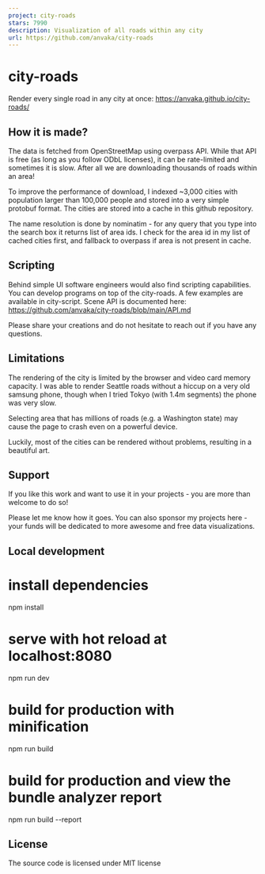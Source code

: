 ```yaml
---
project: city-roads
stars: 7990
description: Visualization of all roads within any city
url: https://github.com/anvaka/city-roads
---
```


city-roads
==========

Render every single road in any city at once: https://anvaka.github.io/city-roads/

How it is made?
---------------

The data is fetched from OpenStreetMap using overpass API. While that API is free (as long as you follow ODbL licenses), it can be rate-limited and sometimes it is slow. After all we are downloading thousands of roads within an area!

To improve the performance of download, I indexed ~3,000 cities with population larger than 100,000 people and stored into a very simple protobuf format. The cities are stored into a cache in this github repository.

The name resolution is done by nominatim - for any query that you type into the search box it returns list of area ids. I check for the area id in my list of cached cities first, and fallback to overpass if area is not present in cache.

Scripting
---------

Behind simple UI software engineers would also find scripting capabilities. You can develop programs on top of the city-roads. A few examples are available in city-script. Scene API is documented here: https://github.com/anvaka/city-roads/blob/main/API.md

Please share your creations and do not hesitate to reach out if you have any questions.

Limitations
-----------

The rendering of the city is limited by the browser and video card memory capacity. I was able to render Seattle roads without a hiccup on a very old samsung phone, though when I tried Tokyo (with 1.4m segments) the phone was very slow.

Selecting area that has millions of roads (e.g. a Washington state) may cause the page to crash even on a powerful device.

Luckily, most of the cities can be rendered without problems, resulting in a beautiful art.

Support
-------

If you like this work and want to use it in your projects - you are more than welcome to do so!

Please let me know how it goes. You can also sponsor my projects here - your funds will be dedicated to more awesome and free data visualizations.

Local development
-----------------

# install dependencies
npm install

# serve with hot reload at localhost:8080
npm run dev

# build for production with minification
npm run build

# build for production and view the bundle analyzer report
npm run build --report

License
-------

The source code is licensed under MIT license

